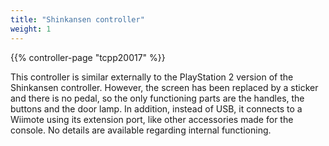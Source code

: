 ```yaml
---
title: "Shinkansen controller"
weight: 1
---
```


{{% controller-page "tcpp20017" %}}

This controller is similar externally to the PlayStation 2 version of the Shinkansen controller. However, the screen has been replaced by a sticker and there is no pedal, so the only functioning parts are the handles, the buttons and the door lamp. In addition, instead of USB, it connects to a Wiimote using its extension port, like other accessories made for the console. No details are available regarding internal functioning.
